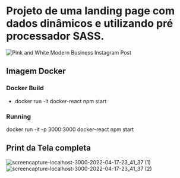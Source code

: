 # Projeto de uma landing page com dados dinâmicos e utilizando pré processador SASS.
![Pink and White Modern Business Instagram Post](https://user-images.githubusercontent.com/84424883/163746381-c5fc1a7d-aabf-4c46-b2e4-2cac735b929a.png)


## Imagem Docker
### Docker Build
- docker run -it docker-react npm start

### Running

docker run -it -p 3000:3000 docker-react npm start


## Print da Tela completa

![screencapture-localhost-3000-2022-04-17-23_41_37 (1)](https://user-images.githubusercontent.com/84424883/163746211-b318d5c3-46e5-4017-ac8a-a971a49837e0.png)
![screencapture-localhost-3000-2022-04-17-23_41_37 (2)](https://user-images.githubusercontent.com/84424883/163746227-ad7a37c2-e536-49f9-b4cc-5f5d237216e1.png)
